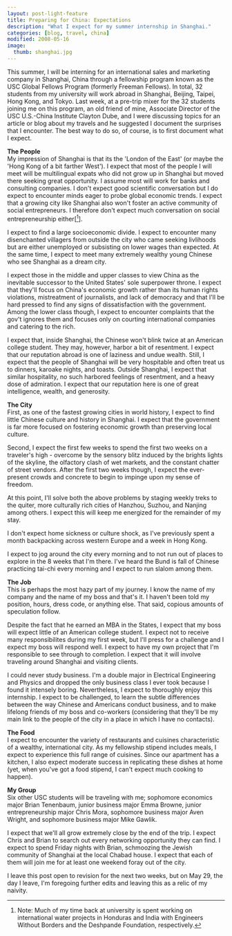 ```yaml
---
layout: post-light-feature
title: Preparing for China: Expectations
description: "What I expect for my summer internship in Shanghai."
categories: [blog, travel, china]
modified: 2008-05-16
image:
  thumb: shanghai.jpg
---
```

This summer, I will be interning for an international sales and marketing company in Shanghai, China through a fellowship program known as the USC Global Fellows Program (formerly Freeman Fellows). In total, 32 students from my university will work abroad in Shanghai, Beijing, Taipei, Hong Kong, and Tokyo. Last week, at a pre-trip mixer for the 32 students joining me on this program, an old friend of mine, Associate Director of the USC U.S.-China Institute Clayton Dube, and I were discussing topics for an article or blog about my travels and he suggested I document the surprises that I encounter. The best way to do so, of course, is to first document what I expect.

**The People**<br>
My impression of Shanghai is that its the 'London of the East' (or maybe the 'Hong Kong of a bit farther West'). I expect that most of the people I will meet will be multilingual expats who did not grow up in Shanghai but moved there seeking great opportunity. I assume most will work for banks and consulting companies. I don't expect good scientific conversation but I do expect to encounter minds eager to probe global economic trends. I expect that a growing city like Shanghai also won't foster an active community of social entrepreneurs. I therefore don't expect much conversation on social entrepreneurship either[[^1]].
[^1]: Note: Much of my time back at university is spent working on international water projects in Honduras and India with Engineers Without Borders and the Deshpande Foundation, respectively.

I expect to find a large socioeconomic divide. I expect to encounter many disenchanted villagers from outside the city who came seeking livlihoods but are either unemployed or subsisting on lower wages than expected. At the same time, I expect to meet many extremely wealthy young Chinese who see Shanghai as a dream city.

I expect those in the middle and upper classes to view China as the inevitable successor to the United States' sole superpower throne. I expect that they'll focus on China's economic growth rather than its human rights violations, mistreatment of journalists, and lack of democracy and that I'll be hard pressed to find any signs of dissatisfaction with the government. Among the lower class though, I expect to encounter complaints that the gov't ignores them and focuses only on courting international companies and catering to the rich.

I expect that, inside Shanghai, the Chinese won't blink twice at an American college student. They may, however, harbor a bit of resentment. I expect that our reputation abroad is one of laziness and undue wealth. Still, I expect that the people of Shanghai will be very hospitable and often treat us to dinners, karoake nights, and toasts. Outside Shanghai, I expect that similar hospitality, no such harbored feelings of resentment, and a heavy dose of admiration. I expect that our reputation here is one of great intelligence, wealth, and generosity.

**The City**<br>
First, as one of the fastest growing cities in world history, I expect to find little Chinese culture and history in Shanghai. I expect that the government is far more focused on fostering economic growth than preserving local culture.

Second, I expect the first few weeks to spend the first two weeks on a traveler's high - overcome by the sensory blitz induced by the brights lights of the skyline, the olfactory clash of wet markets, and the constant chatter of street vendors. After the first two weeks though, I expect the ever-present crowds and concrete to begin to impinge upon my sense of freedom.

At this point, I'll solve both the above problems by staging weekly treks to the quiter, more culturally rich cities of Hanzhou, Suzhou, and Nanjing among others. I expect this will keep me energized for the remainder of my stay.

I don't expect home sickness or culture shock, as I've previously spent a month backpacking across western Europe and a week in Hong Kong.

I expect to jog around the city every morning and to not run out of places to explore in the 8 weeks that I'm there. I've heard the Bund is fall of Chinese practicing tai-chi every morning and I expect to run slalom among them.

**The Job**<br>
This is perhaps the most hazy part of my journey. I know the name of my company and the name of my boss and that's it. I haven't been told my position, hours, dress code, or anything else. That said, copious amounts of speculation follow.

Despite the fact that he earned an MBA in the States, I expect that my boss will expect little of an American college student. I expect not to receive many responsibilites during my first week, but I'll press for a challenge and I expect my boss will respond well. I expect to have my own project that I'm responsible to see through to completion. I expect that it will involve traveling around Shanghai and visiting clients.

I could never study business. I'm a double major in Electrical Engineering and Physics and dropped the only business class I ever took because I found it intensely boring. Nevertheless, I expect to thoroughly enjoy this internship. I expect to be challenged, to learn the subtle differences between the way Chinese and Americans conduct business, and to make lifelong friends of my boss and co-workers (considering that they'll be my main link to the people of the city in a place in which I have no contacts).

**The Food**<br>
I expect to encounter the variety of restaurants and cuisines characteristic of a wealthy, international city. As my fellowship stipend includes meals, I expect to experience this full range of cuisines. Since our apartment has a kitchen, I also expect moderate success in replicating these dishes at home (yet, when you've got a food stipend, I can't expect much cooking to happen).

**My Group**<br>
Six other USC students will be traveling with me; sophomore economics major Brian Tenenbaum, junior business major Emma Browne, junior entrepreneurship major Chris Mora, sophomore business major Aven Wright, and sophomore business major Mike Gawlik.

I expect that we'll all grow extremely close by the end of the trip. I expect Chris and Brian to search out every networking opportunity they can find. I expect to spend Friday nights with Brian, schmoozing the Jewish community of Shanghai at the local Chabad house. I expect that each of them will join me for at least one weekend foray out of the city.

I leave this post open to revision for the next two weeks, but on May 29, the day I leave, I'm foregoing further edits and leaving this as a relic of my naivity.